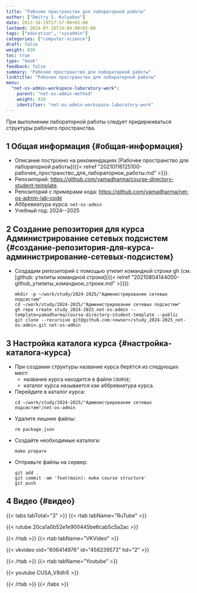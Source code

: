 ```yaml
---
title: "Рабочее пространство для лабораторной работы"
author: ["Dmitry S. Kulyabov"]
date: 2023-10-19T17:57:00+03:00
lastmod: 2024-07-26T14:04:00+03:00
tags: ["education", "sysadmin"]
categories: ["computer-science"]
draft: false
weight: 810
toc: true
type: "book"
feedback: false
summary: "Рабочее пространство для лабораторной работы"
linktitle: "Рабочее пространство для лабораторной работы"
menu:
  "net-os-admin-workspace-laboratory-work":
    parent: "net-os-admin-method"
    weight: 810
    identifier: "net-os-admin-workspace-laboratory-work"
---
```


При выполнении лабораторной работы следует придерживаться структуры рабочего пространства.

<!--more-->


## <span class="section-num">1</span> Общая информация {#общая-информация}

-   Описание построено на рекомендациях [Рабочее пространство для лабораторной работы]({{< relref "20210116125100-рабочее_пространство_для_лабораторнои_работы.md" >}}).
-   Репозиторий: <https://github.com/yamadharma/course-directory-student-template>.
-   Репозиторий с примерами кода: <https://github.com/yamadharma/net-os-admin-lab-code>
-   Аббревиатура курса: `net-os-admin`
-   Учебный год: 2024--2025


## <span class="section-num">2</span> Создание репозитория для курса Администрирование сетевых подсистем {#создание-репозитория-для-курса-администрирование-сетевых-подсистем}

-   Создадим репозиторий с помощью утилит командной строки gh (см. [github: утилиты командной строки]({{< relref "20210804144000-github_утилиты_команднои_строки.md" >}})):
    ```shell
    mkdir -p ~/work/study/2024-2025/"Администрирование сетевых подсистем"
    cd ~/work/study/2024-2025/"Администрирование сетевых подсистем"
    gh repo create study_2024-2025_net-os-admin --template=yamadharma/course-directory-student-template --public
    git clone --recursive git@github.com:<owner>/study_2024-2025_net-os-admin.git net-os-admin
    ```


## <span class="section-num">3</span> Настройка каталога курса {#настройка-каталога-курса}

-   При создании структуры название курса берётся из следующих мест:
    -   название курса находится в файле `COURSE`;
    -   каталог курса называется как аббревиатура курса.
-   Перейдите в каталог курса:
    ```shell
    cd ~/work/study/2024-2025/"Администрирование сетевых подсистем"/net-os-admin
    ```
-   Удалите лишние файлы:
    ```shell
    rm package.json
    ```
-   Создайте необходимые каталоги:
    ```shell
    make prepare
    ```
-   Отправьте файлы на сервер:
    ```shell
    git add .
    git commit -am 'feat(main): make course structure'
    git push
    ```


## <span class="section-num">4</span> Видео {#видео}

{{< tabs tabTotal="3" >}}
{{< rtab tabName="RuTube" >}}

{{< rutube 20ca1a0b52e1e900445be6cab5c5a2ac >}}

{{< /rtab >}}
{{< rtab tabName="VKVideo" >}}

{{< vkvideo oid="606414976" id="456239573" hd="2" >}}

{{< /rtab >}}
{{< rtab tabName="Youtube" >}}

{{< youtube CUSA_V8dIrE >}}

{{< /rtab >}}
{{< /tabs >}}
